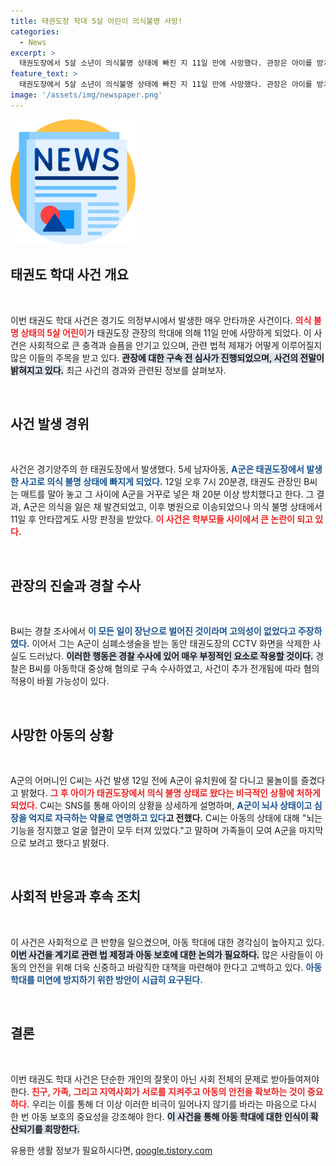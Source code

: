 ```yaml
---
title: 태권도장 학대 5살 어린이 의식불명 사망!
categories:
  - News
excerpt: >
  태권도장에서 5살 소년이 의식불명 상태에 빠진 지 11일 만에 사망했다. 관장은 아이를 방치하고 CCTV를 삭제하는 등 사건의 비극이 더해졌다. 충격적인 사건의 전말을 밝혀드립니다!
feature_text: >
  태권도장에서 5살 소년이 의식불명 상태에 빠진 지 11일 만에 사망했다. 관장은 아이를 방치하고 CCTV를 삭제하는 등 사건의 비극이 더해졌다. 충격적인 사건의 전말을 밝혀드립니다!
image: '/assets/img/newspaper.png'
---
```


<p><img src="/assets/img/newspaper.png" alt="kimp 속보" /></p>

<h2 data-ke-size="size26">태권도 학대 사건 개요</h2>

<p data-ke-size="size16">&nbsp;</p>

<p>이번 태권도 학대 사건은 경기도 의정부시에서 발생한 매우 안타까운 사건이다. <strong><b><span style="color: #ee2323;">의식 불명 상태의 5살 어린이</span></b></strong>가 태권도장 관장의 학대에 의해 11일 만에 사망하게 되었다. 이 사건은 사회적으로 큰 충격과 슬픔을 안기고 있으며, 관련 법적 제재가 어떻게 이루어질지 많은 이들의 주목을 받고 있다. <strong><b><span style="background-color: #21538527;">관장에 대한 구속 전 심사가 진행되었으며, 사건의 전말이 밝혀지고 있다.</span></b></strong> 최근 사건의 경과와 관련된 정보를 살펴보자.</p>

<p data-ke-size="size16">&nbsp;</p>

<h2 data-ke-size="size26">사건 발생 경위</h2>

<p data-ke-size="size16">&nbsp;</p>

<p>사건은 경기양주의 한 태권도장에서 발생했다. 5세 남자아동, <strong><b><span style="color: #1a5490;">A군은 태권도장에서 발생한 사고로 의식 불명 상태에 빠지게 되었다.</span></b></strong> 12일 오후 7시 20분경, 태권도 관장인 B씨는 매트를 말아 놓고 그 사이에 A군을 거꾸로 넣은 채 20분 이상 방치했다고 한다. 그 결과, A군은 의식을 잃은 채 발견되었고, 이후 병원으로 이송되었으나 의식 불명 상태에서 11일 후 안타깝게도 사망 판정을 받았다. <strong><b><span style="color: #ee2323;">이 사건은 학부모들 사이에서 큰 논란이 되고 있다.</span></b></strong>  </p>

<p data-ke-size="size16">&nbsp;</p>

<h2 data-ke-size="size26">관장의 진술과 경찰 수사</h2>

<p data-ke-size="size16">&nbsp;</p>

<p>B씨는 경찰 조사에서 <strong><b><span style="color: #1a5490;">이 모든 일이 장난으로 벌어진 것이라며 고의성이 없었다고 주장하였다.</span></b></strong> 이어서 그는 A군이 심폐소생술을 받는 동안 태권도장의 CCTV 화면을 삭제한 사실도 드러났다. <strong><b><span style="background-color: #21538527;">이러한 행동은 경찰 수사에 있어 매우 부정적인 요소로 작용할 것이다.</span></b></strong> 경찰은 B씨를 아동학대 중상해 혐의로 구속 수사하였고, 사건이 추가 전개됨에 따라 혐의 적용이 바뀔 가능성이 있다. </p>

<p data-ke-size="size16">&nbsp;</p>

<h2 data-ke-size="size26">사망한 아동의 상황</h2>

<p data-ke-size="size16">&nbsp;</p>

<p>A군의 어머니인 C씨는 사건 발생 12일 전에 A군이 유치원에 잘 다니고 물놀이를 즐겼다고 밝혔다. <strong><b><span style="color: #ee2323;">그 후 아이가 태권도장에서 의식 불명 상태로 왔다는 비극적인 상황에 처하게 되었다.</span></b></strong> C씨는 SNS를 통해 아이의 상황을 상세하게 설명하며, <strong><b><span style="color: #1a5490;">A군이 뇌사 상태이고 심장을 억지로 자극하는 약물로 연명하고 있다</span></b>고 전했다.</strong> C씨는 아동의 상태에 대해 "뇌는 기능을 정지했고 얼굴 혈관이 모두 터져 있었다."고 말하며 가족들이 모여 A군을 마지막으로 보려고 했다고 밝혔다. </p>

<p data-ke-size="size16">&nbsp;</p>

<h2 data-ke-size="size26">사회적 반응과 후속 조치</h2>

<p data-ke-size="size16">&nbsp;</p>

<p>이 사건은 사회적으로 큰 반향을 일으켰으며, 아동 학대에 대한 경각심이 높아지고 있다. <strong><b><span style="background-color: #21538527;">이번 사건을 계기로 관련 법 제정과 아동 보호에 대한 논의가 필요하다.</span></b></strong> 많은 사람들이 아동의 안전을 위해 더욱 신중하고 바람직한 대책을 마련해야 한다고 고백하고 있다. <strong><b><span style="color: #1a5490;">아동 학대를 미연에 방지하기 위한 방안이 시급히 요구된다.</span></b></strong></p>

<p data-ke-size="size16">&nbsp;</p>

<h2 data-ke-size="size26">결론</h2>

<p data-ke-size="size16">&nbsp;</p>

<p>이번 태권도 학대 사건은 단순한 개인의 잘못이 아닌 사회 전체의 문제로 받아들여져야 한다. <strong><b><span style="color: #ee2323;">친구, 가족, 그리고 지역사회가 서로를 지켜주고 아동의 안전을 확보하는 것이 중요하다.</span></b></strong> 우리는 이를 통해 더 이상 이러한 비극이 일어나지 않기를 바라는 마음으로 다시 한 번 아동 보호의 중요성을 강조해야 한다. <strong><b><span style="background-color: #21538527;">이 사건을 통해 아동 학대에 대한 인식이 확산되기를 희망한다.</span></b></strong></p>
유용한 생활 정보가 필요하시다면, <a href="https://qoogle.tistory.com" rel="dofollow">qoogle.tistory.com</a>


